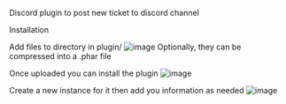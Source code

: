Discord plugin to post new ticket to discord channel 

Installation 

Add files to directory in plugin/ 
![image](https://github.com/user-attachments/assets/cb674ce7-6a77-4277-abb6-5a6864533b02)
Optionally, they can be compressed into a .phar file

Once uploaded you can install the plugin 
![image](https://github.com/user-attachments/assets/3bad3e2c-6ce3-4009-ab14-d3055a572871)

Create a new instance for it then add you information as needed
![image](https://github.com/user-attachments/assets/e5fa94ae-93d8-4dc6-af26-51efad92a80d)

